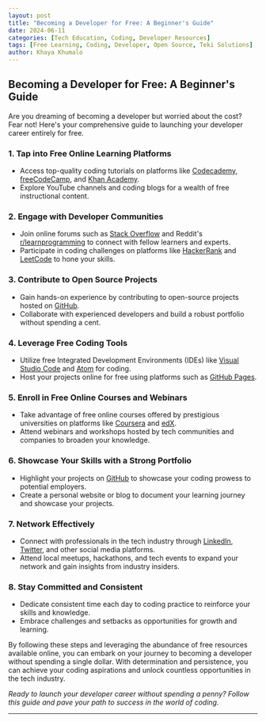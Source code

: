 ```yaml
---
layout: post
title: "Becoming a Developer for Free: A Beginner's Guide"
date: 2024-06-11
categories: [Tech Education, Coding, Developer Resources]
tags: [Free Learning, Coding, Developer, Open Source, Teki Solutions]
author: Khaya Khumalo
---
```


## Becoming a Developer for Free: A Beginner's Guide

Are you dreaming of becoming a developer but worried about the cost? Fear not! Here's your comprehensive guide to launching your developer career entirely for free.

### 1. Tap into Free Online Learning Platforms

- Access top-quality coding tutorials on platforms like [Codecademy](https://www.codecademy.com/), [freeCodeCamp](https://www.freecodecamp.org/), and [Khan Academy](https://www.khanacademy.org/).
- Explore YouTube channels and coding blogs for a wealth of free instructional content.

### 2. Engage with Developer Communities

- Join online forums such as [Stack Overflow](https://stackoverflow.com/) and Reddit's [r/learnprogramming](https://www.reddit.com/r/learnprogramming/) to connect with fellow learners and experts.
- Participate in coding challenges on platforms like [HackerRank](https://www.hackerrank.com/) and [LeetCode](https://leetcode.com/) to hone your skills.

### 3. Contribute to Open Source Projects

- Gain hands-on experience by contributing to open-source projects hosted on [GitHub](https://github.com/).
- Collaborate with experienced developers and build a robust portfolio without spending a cent.

### 4. Leverage Free Coding Tools

- Utilize free Integrated Development Environments (IDEs) like [Visual Studio Code](https://code.visualstudio.com/) and [Atom](https://atom.io/) for coding.
- Host your projects online for free using platforms such as [GitHub Pages](https://pages.github.com/).

### 5. Enroll in Free Online Courses and Webinars

- Take advantage of free online courses offered by prestigious universities on platforms like [Coursera](https://www.coursera.org/) and [edX](https://www.edx.org/).
- Attend webinars and workshops hosted by tech communities and companies to broaden your knowledge.

### 6. Showcase Your Skills with a Strong Portfolio

- Highlight your projects on [GitHub](https://github.com/) to showcase your coding prowess to potential employers.
- Create a personal website or blog to document your learning journey and showcase your projects.

### 7. Network Effectively

- Connect with professionals in the tech industry through [LinkedIn](https://www.linkedin.com/), [Twitter](https://twitter.com/), and other social media platforms.
- Attend local meetups, hackathons, and tech events to expand your network and gain insights from industry insiders.

### 8. Stay Committed and Consistent

- Dedicate consistent time each day to coding practice to reinforce your skills and knowledge.
- Embrace challenges and setbacks as opportunities for growth and learning.

By following these steps and leveraging the abundance of free resources available online, you can embark on your journey to becoming a developer without spending a single dollar. With determination and persistence, you can achieve your coding aspirations and unlock countless opportunities in the tech industry.

*Ready to launch your developer career without spending a penny? Follow this guide and pave your path to success in the world of coding.*

---

<!-- **Keywords:** Free learning, becoming a developer for free, coding without cost, open source contribution, developer resources, Teki Solutions, online coding platforms, tech education, free developer tools

**Tags:** #TechEducation #Coding #Developer #OpenSource #FreeLearning #TekiSolutions #DeveloperResources -->
